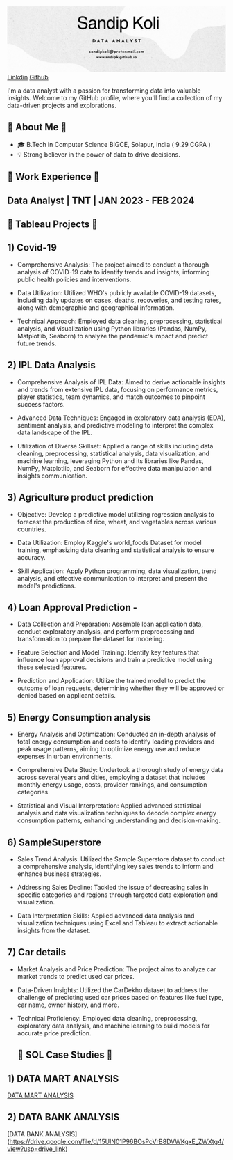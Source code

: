 ![Sandip Koli Portfolio](/assets/img/sandipcoverpic.png)
[Linkdin](https://linkedin.com/in/sndpk/)
[Github](https://github.com/sndipk)
<!-- Header -->
I'm a data analyst with a passion for transforming data into valuable insights. Welcome to my GitHub profile, where you'll find a collection of my data-driven projects and explorations.

<!-- About Me -->
## 🌼 About Me 🌼

- 🎓 B.Tech in Computer Science BIGCE, Solapur, India ( 9.29 CGPA )
- 💡 Strong believer in the power of data to drive decisions.

<!-- Work Experience -->

## 🌼 Work Experience 🌼
## Data Analyst | TNT | JAN 2023 - FEB 2024

<!-- Featured Projects -->

## 🌼 Tableau Projects 🌼

## 1) Covid-19 

- Comprehensive Analysis: The project aimed to conduct a thorough analysis of COVID-19 data to identify trends and insights, informing public health policies and interventions.

- Data Utilization: Utilized WHO's publicly available COVID-19 datasets, including daily updates on cases, deaths, recoveries, and testing rates, along with demographic and geographical information.

- Technical Approach: Employed data cleaning, preprocessing, statistical analysis, and visualization using Python libraries (Pandas, NumPy, Matplotlib, Seaborn) to analyze the pandemic's impact and predict future trends.



## 2) IPL Data Analysis

- Comprehensive Analysis of IPL Data: Aimed to derive actionable insights and trends from extensive IPL data, focusing on performance metrics, player statistics, team dynamics, and match outcomes to pinpoint success factors.

- Advanced Data Techniques: Engaged in exploratory data analysis (EDA), sentiment analysis, and predictive modeling to interpret the complex data landscape of the IPL.

- Utilization of Diverse Skillset: Applied a range of skills including data cleaning, preprocessing, statistical analysis, data visualization, and machine learning, leveraging Python and its libraries like Pandas, NumPy, Matplotlib, and Seaborn for effective data manipulation and insights communication.

## 3) Agriculture product prediction

- Objective: Develop a predictive model utilizing regression analysis to forecast the production of rice, wheat, and vegetables across various countries.

- Data Utilization: Employ Kaggle's world_foods Dataset for model training, emphasizing data cleaning and statistical analysis to ensure accuracy.

- Skill Application: Apply Python programming, data visualization, trend analysis, and effective communication to interpret and present the model's predictions.

## 4) Loan Approval Prediction -

- Data Collection and Preparation: Assemble loan application data, conduct exploratory analysis, and perform preprocessing and transformation to prepare the dataset for modeling.

- Feature Selection and Model Training: Identify key features that influence loan approval decisions and train a predictive model using these selected features.

- Prediction and Application: Utilize the trained model to predict the outcome of loan requests, determining whether they will be approved or denied based on applicant details.


## 5) Energy Consumption analysis

- Energy Analysis and Optimization: Conducted an in-depth analysis of total energy consumption and costs to identify leading providers and peak usage patterns, aiming to optimize energy use and reduce expenses in urban environments.

- Comprehensive Data Study: Undertook a thorough study of energy data across several years and cities, employing a dataset that includes monthly energy usage, costs, provider rankings, and consumption categories.

- Statistical and Visual Interpretation: Applied advanced statistical analysis and data visualization techniques to decode complex energy consumption patterns, enhancing understanding and decision-making.


## 6) SampleSuperstore

- Sales Trend Analysis: Utilized the Sample Superstore dataset to conduct a comprehensive analysis, identifying key sales trends to inform and enhance business strategies.

- Addressing Sales Decline: Tackled the issue of decreasing sales in specific categories and regions through targeted data exploration and visualization.

- Data Interpretation Skills: Applied advanced data analysis and visualization techniques using Excel and Tableau to extract actionable insights from the dataset.


## 7) Car details 

- Market Analysis and Price Prediction: The project aims to analyze car market trends to predict used car prices.

- Data-Driven Insights: Utilized the CarDekho dataset to address the challenge of predicting used car prices based on features like fuel type, car name, owner history, and more.

- Technical Proficiency: Employed data cleaning, preprocessing, exploratory data analysis, and machine learning to build models for accurate price prediction.

  ## 🌼 SQL Case Studies 🌼

## 1) DATA MART ANALYSIS 
[DATA MART ANALYSIS](https://drive.google.com/file/d/1wdwTCq_yJthFKHE18hiH98rcIQVvgimv/view?usp=drive_link)

## 2) DATA BANK ANALYSIS
[DATA BANK ANALYSIS] (https://drive.google.com/file/d/15UlN01P96BOsPcVrB8DVWKgxE_ZWXtg4/view?usp=drive_link)
